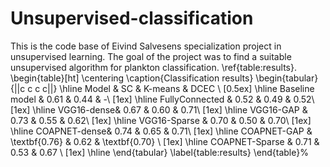 # Unsupervised-classification
This is the code base of Eivind Salvesens specialization project in unsupervised learning. The goal of the project was to find a suitable unsupervised algorithm for plankton classification. 
\ref{table:results}. 
\begin{table}[ht]
\centering
\caption{Classification results}
 \begin{tabular}{||c c c c||} 
 \hline
  Model & SC & K-means & DCEC \\ [0.5ex] 
 \hline
 Baseline model & 0.61 & 0.44 & -\\ [1ex] 
 \hline
 FullyConnected & 0.52 & 0.49 & 0.52\\ [1ex] 
 \hline
 VGG16-dense& 0.67 & 0.60 & 0.71\\ [1ex] 
 \hline
 VGG16-GAP & 0.73 & 0.55 & 0.62\\ [1ex] 
 \hline
 VGG16-Sparse & 0.70 & 0.50 & 0.70\\ [1ex] 
 \hline
 COAPNET-dense& 0.74 & 0.65 & 0.71\\ [1ex] 
 \hline
 COAPNET-GAP & \textbf{0.76} & 0.62  & \textbf{0.70} \\ [1ex] 
 \hline
 COAPNET-Sparse & 0.71 & 0.53  & 0.67 \\ [1ex] 
 \hline
\end{tabular}
\label{table:results}
\end{table}%
